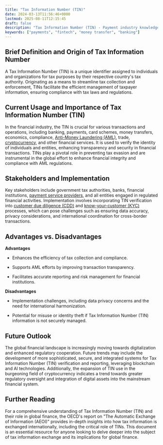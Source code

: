 ```yaml
---
title: "Tax Information Number (TIN)"
date: 2024-03-13T11:56:46+0000
lastmod: 2025-08-11T12:15:45
draft: false
description: "Tax Information Number (TIN) - Payment industry knowledge and insights"
keywords: ["payments", "fintech", "money transfer", "banking"]
---
```


## Brief Definition and Origin of Tax Information Number

A Tax Information Number (TIN) is a unique identifier assigned to individuals and organizations for tax purposes by their respective country's tax authority. Originating as a means to streamline tax collection and enforcement, TINs facilitate the efficient management of taxpayer information, ensuring compliance with tax laws and regulations.

## Current Usage and Importance of Tax Information Number (TIN)

In the financial industry, the TIN is crucial for various transactions and operations, including banking, payments, card schemes, money transfers, economics, compliance, [Anti-Money Laundering (AML)](https://faisalkhan.com/learn/explainers/anti-money-laundering-aml/), trade, [cryptocurrency](https://faisalkhan.com/learn/explainers/cryptocurrency/), and other financial services. It is used to verify the identity of individuals and entities, enhancing transparency and security in financial transactions. TINs play a pivotal role in preventing tax evasion and are instrumental in the global effort to enhance financial integrity and compliance with AML regulations.

## Stakeholders and Implementation

Key stakeholders include government tax authorities, banks, financial institutions, [payment service providers](https://faisalkhan.com/learn/explainers/payment-service-provider-psp/), and all entities engaged in regulated financial activities. Implementation involves incorporating TIN verification into [customer due diligence (CDD)](https://faisalkhan.com/learn/explainers/customer-due-diligence-cdd/) and [know-your-customer (KYC)](https://faisalkhan.com/learn/explainers/know-your-customer-kyc/) processes, which can pose challenges such as ensuring data accuracy, privacy considerations, and international coordination for cross-border transactions.

## Advantages vs. Disadvantages

**Advantages**

- Enhances the efficiency of tax collection and compliance.

- Supports AML efforts by improving transaction transparency.

- Facilitates accurate reporting and risk management for financial institutions.

**Disadvantages**

- Implementation challenges, including data privacy concerns and the need for international harmonization.

- Potential for misuse or identity theft if Tax Information Number (TIN) information is not securely managed.

## Future Outlook

The global financial landscape is increasingly moving towards digitalization and enhanced regulatory cooperation. Future trends may include the development of more sophisticated, secure, and integrated systems for Tax Information Number (TIN) verification and reporting, leveraging blockchain and AI technologies. Additionally, the expansion of TIN use in the burgeoning field of cryptocurrency indicates a trend towards greater regulatory oversight and integration of digital assets into the mainstream financial system.

## Further Reading

For a comprehensive understanding of Tax Information Number (TIN) and their role in global finance, the OECD's report on "The Automatic Exchange of Information (AEOI)" provides in-depth insights into how tax information is exchanged internationally, including the critical role of TINs. This document is an essential resource for anyone looking to delve deeper into the subject of tax information exchange and its implications for global finance.